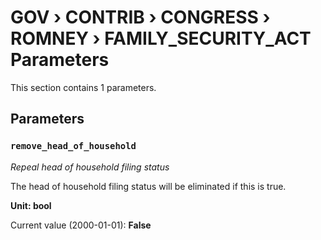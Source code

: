# GOV › CONTRIB › CONGRESS › ROMNEY › FAMILY_SECURITY_ACT Parameters

This section contains 1 parameters.

## Parameters

### `remove_head_of_household`
*Repeal head of household filing status*

The head of household filing status will be eliminated if this is true.

**Unit: bool**

Current value (2000-01-01): **False**

